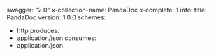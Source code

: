swagger: "2.0"
x-collection-name: PandaDoc
x-complete: 1
info:
  title: PandaDoc
  version: 1.0.0
schemes:
- http
produces:
- application/json
consumes:
- application/json